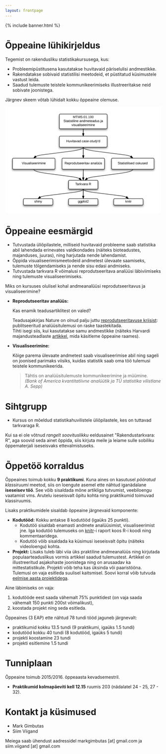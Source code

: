 ```yaml
---
layout: frontpage
---
```


<div class="head_example">
 {% include banner.html %}
</div>


# Õppeaine lühikirjeldus

Tegemist on rakendusliku statistikakursusega, kus:

* Probleemipüstitusena kasutatakse huvitavaid päriselulisi andmestikke. 
* Rakendatakse sobivaid statistilisi meetodeid, et püstitatud küsimustele vastust leida. 
* Saadud tulemuste teistele kommunikeerimiseks illustreeritakse neid sobivate joonistega.

Järgnev skeem võtab lühidalt kokku õppeaine olemuse. 

![skeem](schema1.png)

# Õppeaine eesmärgid

* Tutvustada üliõpilastele, milliseid huvitavaid probleeme saab statistika abil lahendada erinevates valdkondades (näiteks bioteadustes, majanduses, juuras), ning harjutada nende lahendamist.
* Õppida visualiseerimismeetodeid andmetest ülevaate saamiseks, tulemuste tõlgendamiseks ja nende sisu edasi andmiseks.
* Tutvustada tarkvara R võimalusi reprodutseeritava analüüsi läbiviimiseks ning tulemuste visualiseerimiseks.

Miks on kursuses olulisel kohal andmeanalüüsi reprodutseeritavus ja visualiseerimine?

* **Reprodutseeritav analüüs:** 

  Kas enamik teadusartiklitest on valed?  

  Teadusajakirjas Nature on olnud palju juttu 
  [reprodutseeritavuse kriisist](http://www.nature.com/nature/focus/reproducibility/index.html): 
  publitseeritud analüüsitulemusi on raske taastekitada.  
  Tihti isegi siis, kui kasutatakse samu andmestikke
  (näiteks Harvardi majandusteadlaste [artikkel](http://en.wikipedia.org/wiki/Growth_in_a_Time_of_Debt), 
  mida käsitleme õppeaine raames).
  
* **Visualiseerimine:**

  Kõige parema ülevaate andmetest saab visualiseerimise abil ning sageli on joonised parimaks viisiks, kuidas statistik saab oma töö tulemusi teistele kommunikeerida. 
  
  > Tähtis on analüüsitulemuste kommunikeerimine ja müümine.  
  > *(Bank of America kvantitatiivne analüütik ja TÜ statistika vilistlane A. Sepp)*

# Sihtgrupp

* Kursus on mõeldud statistikahuvilistele üliõpilastele, kes on tuttavad tarkvaraga R.

<div class="message">
  Kui sa ei ole võtnud <em>rangelt soovituslikku</em> eeldusainet "Rakendustarkvara: R", aga soovid seda ainet õppida, siis kirjuta meile ja leiame sulle sobiliku õppematerjali iseseisvaks ettevalmistuseks.
</div>

# Õppetöö korraldus

Õppeaines toimub kokku **9 praktikumi**. 
Kuna aines on kasutusel *pööratud klassiruumi* meetod, siis on loengute asemel ette nähtud iganädalane **iseseisev töö**. 
See võib sisaldada mõne artikliga tutvumist, veebiloengu vaatamist vms. 
Arutelu iseseisvalt õpitu kohta ning praktikumid toimuvad klassiruumis.

Lisaks praktikumidele sisaldab õppeaine järgnevaid komponente:

* **Kodutööd:** Kokku antakse 8 kodutööd (igaüks 25 punkti). 
  * Kodutöö sisaldab enamasti andmete analüüsimist, visualiseerimist jne. Iga kodutöö tulemuseks on [knitr](http://yihui.name/knitr/)-i raport koos R-i koodi ning kommentaaridega. 
  * Kodutöö võib sisaldada ka küsimusi iseseisvalt õpitu (näiteks videoloengu) kohta. 
* **Projekt:** Lisaks tuleb läbi viia üks praktiline andmeanalüüs ning kirjutada populaarteaduslikus vormis artikkel saadud tulemustest. 
Artikkel on illustreeritud asjakohaste joonistega ning on arusaadav ka mittestatistikule. 
Projekti võib teha kas üksinda või paaristööna. Tulemusi on vaja esitleda suulisel kaitsmisel. Soovi korral võib tutvuda [eelmise aasta projektidega](http://andmeteadus.github.io/2015/projektid/).

Aine läbimiseks on vaja:

1. kodutööde eest saada vähemalt 75% punktidest (on vaja saada vähemalt 150 punkti 200st võimalikust), 
2. koostada projekt ning seda esitleda. 

Õppeaines (3 EAP) ette nähtud 78 tundi tööd jaguneb järgnevalt:

* praktikumid kokku 13.5 tundi (9 praktikumi, igaüks 1.5 tundi)
* kodutööd kokku 40 tundi (8 kodutööd, igaüks 5 tundi)
* projekti koostamine 23 tundi
* projekti esitlemine 1.5 tundi

# Tunniplaan

Õppeaine toimub 2015/2016. õppeaasta kevadsemestril. 

* **Praktikumid kolmapäeviti kell 12.15** ruumis 203
(nädalatel 24 - 25, 27 - 32). 

# Kontakt ja küsimused

* Mark Gimbutas
* Siim Viigand

Meiega saab ühendust aadressidel markgimbutas [at] gmail.com ja siim.viigand [at] gmail.com


